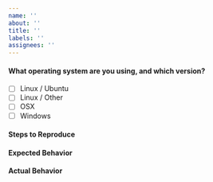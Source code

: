 ```yaml
---
name: ''
about: ''
title: ''
labels: ''
assignees: ''
---
```


#### What operating system are you using, and which version?

- [ ] Linux / Ubuntu
- [ ] Linux / Other
- [ ] OSX
- [ ] Windows

#### Steps to Reproduce

#### Expected Behavior

#### Actual Behavior
